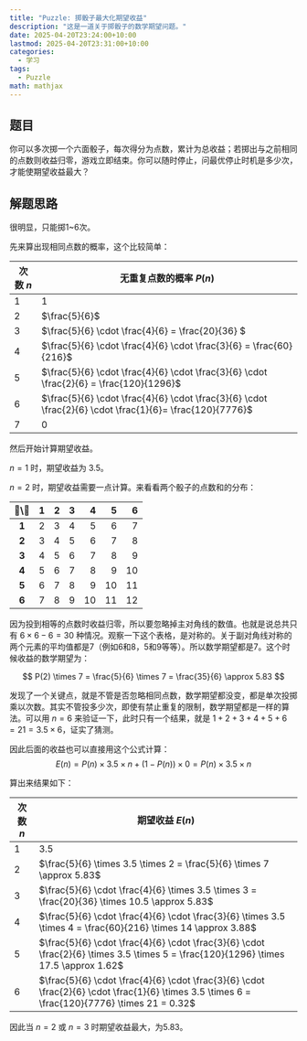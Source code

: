 ```yaml
---
title: "Puzzle: 掷骰子最大化期望收益"
description: "这是一道关于掷骰子的数学期望问题。"
date: 2025-04-20T23:24:00+10:00
lastmod: 2025-04-20T23:31:00+10:00
categories:
  - 学习
tags:
  - Puzzle
math: mathjax
---
```


## 题目

你可以多次掷一个六面骰子，每次得分为点数，累计为总收益；若掷出与之前相同的点数则收益归零，游戏立即结束。你可以随时停止，问最优停止时机是多少次，才能使期望收益最大？

## 解题思路

很明显，只能掷1~6次。

先来算出现相同点数的概率，这个比较简单：

| 次数 $n$ | 无重复点数的概率 $P(n)$                                                                                         |
|--------|---------------------------------------------------------------------------------------------------------|
| 1      | 1                                                                                                       |
| 2      | $\frac{5}{6}$                                                                                           |
| 3      | $\frac{5}{6} \cdot \frac{4}{6} = \frac{20}{36} $                                                        |
| 4      | $\frac{5}{6} \cdot \frac{4}{6} \cdot \frac{3}{6} = \frac{60}{216}$                                      |
| 5      | $\frac{5}{6} \cdot \frac{4}{6} \cdot \frac{3}{6} \cdot \frac{2}{6} = \frac{120}{1296}$                  |
| 6      | $\frac{5}{6} \cdot \frac{4}{6} \cdot \frac{3}{6} \cdot \frac{2}{6} \cdot \frac{1}{6}= \frac{120}{7776}$ |
| 7      | 0                                                                                                       |

然后开始计算期望收益。

$n = 1$ 时，期望收益为 3.5。

$n = 2$ 时，期望收益需要一点计算。来看看两个骰子的点数和的分布：

| 🎲\🎲 | 1 | 2 | 3 | 4 | 5 | 6 |
|:----:|--:|--:|--:|--:|--:|--:|
| **1** | 2 | 3 | 4 | 5 | 6 | 7 |
| **2** | 3 | 4 | 5 | 6 | 7 | 8 |
| **3** | 4 | 5 | 6 | 7 | 8 | 9 |
| **4** | 5 | 6 | 7 | 8 | 9 |10 |
| **5** | 6 | 7 | 8 | 9 |10 |11 |
| **6** | 7 | 8 | 9 |10 |11 |12 |

因为投到相等的点数时收益归零，所以要忽略掉主对角线的数值。也就是说总共只有 $6 \times 6 - 6 = 30$ 种情况。观察一下这个表格，是对称的。关于副对角线对称的两个元素的平均值都是7（例如6和8，5和9等等）。所以数学期望都是7。这个时候收益的数学期望为：

$$
P(2) \times 7 = \frac{5}{6} \times 7 = \frac{35}{6} \approx 5.83
$$

发现了一个关键点，就是不管是否忽略相同点数，数学期望都没变，都是单次投掷乘以次数。其实不管投多少次，即使有禁止重复的限制，数学期望都是一样的算法。可以用 $n=6$ 来验证一下，此时只有一个结果，就是 $1+2+3+4+5+6=21=3.5 \times 6$，证实了猜测。

因此后面的收益也可以直接用这个公式计算：
$$
E(n) = P(n) \times 3.5 \times n + (1 - P(n)) \times 0 = P(n) \times 3.5 \times n
$$

算出来结果如下：

| 次数 $n$ | 期望收益 $E(n)$                                                                                                                                   |
|--------|-----------------------------------------------------------------------------------------------------------------------------------------------|
| 1      | 3.5                                                                                                                                           |
| 2      | $\frac{5}{6} \times 3.5 \times 2 = \frac{5}{6} \times 7 \approx 5.83$                                                                         |
| 3      | $\frac{5}{6} \cdot \frac{4}{6} \times 3.5 \times 3 = \frac{20}{36} \times 10.5 \approx 5.83$                                                  |
| 4      | $\frac{5}{6} \cdot \frac{4}{6} \cdot \frac{3}{6} \times 3.5 \times 4 = \frac{60}{216} \times 14 \approx 3.88$                                 |
| 5      | $\frac{5}{6} \cdot \frac{4}{6} \cdot \frac{3}{6} \cdot \frac{2}{6} \times 3.5 \times 5 = \frac{120}{1296} \times 17.5 \approx 1.62$           |
| 6      | $\frac{5}{6} \cdot \frac{4}{6} \cdot \frac{3}{6} \cdot \frac{2}{6} \cdot \frac{1}{6} \times 3.5 \times 6 = \frac{120}{7776} \times 21 = 0.32$ |

因此当 $n=2$ 或 $n=3$ 时期望收益最大，为5.83。
